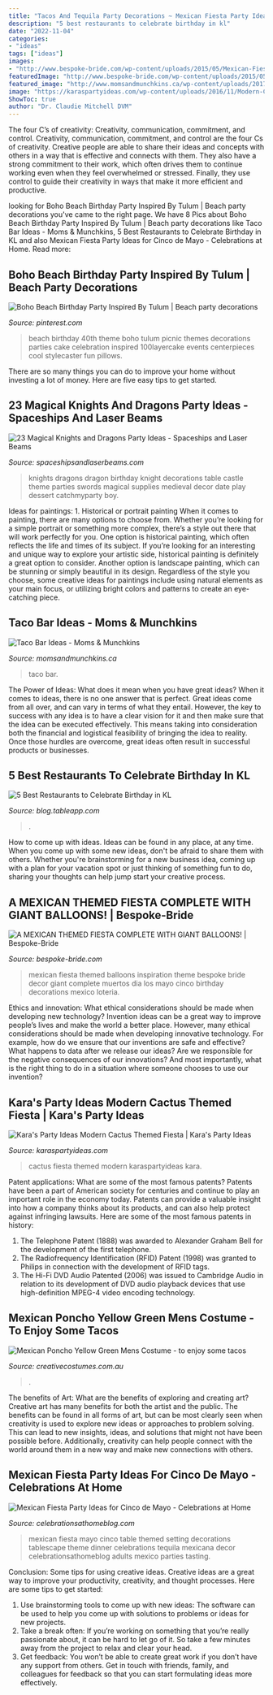 ```yaml
---
title: "Tacos And Tequila Party Decorations ~ Mexican Fiesta Party Ideas For Cinco De Mayo"
description: "5 best restaurants to celebrate birthday in kl"
date: "2022-11-04"
categories:
- "ideas"
tags: ["ideas"]
images:
- "http://www.bespoke-bride.com/wp-content/uploads/2015/05/Mexican-Fiesta-Wedding-Inspiration-Giant-Balloons-Cinco-De-Mayo-Dia-De-Los-Muertos_-4.jpg"
featuredImage: "http://www.bespoke-bride.com/wp-content/uploads/2015/05/Mexican-Fiesta-Wedding-Inspiration-Giant-Balloons-Cinco-De-Mayo-Dia-De-Los-Muertos_-4.jpg"
featured_image: "http://www.momsandmunchkins.ca/wp-content/uploads/2017/07/taco-bar-4.jpg"
image: "https://karaspartyideas.com/wp-content/uploads/2016/11/Modern-Cactus-Themed-Fiesta-via-Karas-Party-Ideas-KarasPartyIdeas.com30.jpg"
ShowToc: true
author: "Dr. Claudie Mitchell DVM"
---
```



The four C’s of creativity: Creativity, communication, commitment, and control.
Creativity, communication, commitment, and control are the four Cs of creativity. Creative people are able to share their ideas and concepts with others in a way that is effective and connects with them. They also have a strong commitment to their work, which often drives them to continue working even when they feel overwhelmed or stressed. Finally, they use control to guide their creativity in ways that make it more efficient and productive.

	

		
looking for Boho Beach Birthday Party Inspired By Tulum | Beach party decorations you've came to the right page. We have 8 Pics about Boho Beach Birthday Party Inspired By Tulum | Beach party decorations like Taco Bar Ideas - Moms &amp; Munchkins, 5 Best Restaurants to Celebrate Birthday in KL and also Mexican Fiesta Party Ideas for Cinco de Mayo - Celebrations at Home. Read more:
		
    
## Boho Beach Birthday Party Inspired By Tulum | Beach Party Decorations

<img loading=lazy src="https://i.pinimg.com/736x/b0/c9/5d/b0c95d279ed87afdf46290845ba9cbaa.jpg" onerror="this.onerror=null;this.src='https://tse4.mm.bing.net/th?id=OIP.svbAtG55JmRSUTcW1Rp1kwHaLH&amp;pid=15.1';" alt="Boho Beach Birthday Party Inspired By Tulum | Beach party decorations">

_Source: pinterest.com_

>beach birthday 40th theme boho tulum picnic themes decorations parties cake celebration inspired 100layercake events centerpieces cool stylecaster fun pillows. 

	

There are so many things you can do to improve your home without investing a lot of money. Here are five easy tips to get started.

    
## 23 Magical Knights And Dragons Party Ideas - Spaceships And Laser Beams

<img loading=lazy src="http://spaceshipsandlaserbeams.com/wp-content/uploads/2016/03/1-Knights-and-Dragons-Party.jpg" onerror="this.onerror=null;this.src='https://tse3.mm.bing.net/th?id=OIP.hRZ3zNJpAxkYRMBdaBXIJwHaLH&amp;pid=15.1';" alt="23 Magical Knights and Dragons Party Ideas - Spaceships and Laser Beams">

_Source: spaceshipsandlaserbeams.com_

>knights dragons dragon birthday knight decorations table castle theme parties swords magical supplies medieval decor date play dessert catchmyparty boy. 

	

Ideas for paintings: 1. Historical or portrait painting
When it comes to painting, there are many options to choose from. Whether you’re looking for a simple portrait or something more complex, there’s a style out there that will work perfectly for you. One option is historical painting, which often reflects the life and times of its subject. If you’re looking for an interesting and unique way to explore your artistic side, historical painting is definitely a great option to consider. Another option is landscape painting, which can be stunning or simply beautiful in its design. Regardless of the style you choose, some creative ideas for paintings include using natural elements as your main focus, or utilizing bright colors and patterns to create an eye-catching piece.

    
## Taco Bar Ideas - Moms &amp; Munchkins

<img loading=lazy src="http://www.momsandmunchkins.ca/wp-content/uploads/2017/07/taco-bar-4.jpg" onerror="this.onerror=null;this.src='https://tse4.mm.bing.net/th?id=OIP.koat83By2g2IavLwRokL5AHaLH&amp;pid=15.1';" alt="Taco Bar Ideas - Moms &amp; Munchkins">

_Source: momsandmunchkins.ca_

>taco bar. 

	

The Power of Ideas: What does it mean when you have great ideas?
When it comes to ideas, there is no one answer that is perfect. Great ideas come from all over, and can vary in terms of what they entail. However, the key to success with any idea is to have a clear vision for it and then make sure that the idea can be executed effectively. This means taking into consideration both the financial and logistical feasibility of bringing the idea to reality. Once those hurdles are overcome, great ideas often result in successful products or businesses.

    
## 5 Best Restaurants To Celebrate Birthday In KL

<img loading=lazy src="https://blog.tableapp.com/wp-content/uploads/2016/11/Best-Restaurants-to-Celebrate-Birthdays.jpg" onerror="this.onerror=null;this.src='https://tse4.mm.bing.net/th?id=OIP.Z8a2J93Sr6csSsGblbhlCgHaE8&amp;pid=15.1';" alt="5 Best Restaurants to Celebrate Birthday in KL">

_Source: blog.tableapp.com_

>. 

	

How to come up with ideas.
Ideas can be found in any place, at any time. When you come up with some new ideas, don't be afraid to share them with others. Whether you're brainstorming for a new business idea, coming up with a plan for your vacation spot or just thinking of something fun to do, sharing your thoughts can help jump start your creative process.

    
## A MEXICAN THEMED FIESTA COMPLETE WITH GIANT BALLOONS! | Bespoke-Bride

<img loading=lazy src="http://www.bespoke-bride.com/wp-content/uploads/2015/05/Mexican-Fiesta-Wedding-Inspiration-Giant-Balloons-Cinco-De-Mayo-Dia-De-Los-Muertos_-4.jpg" onerror="this.onerror=null;this.src='https://tse4.mm.bing.net/th?id=OIP.8YgBUoy-4cQPykn9QgVFUgHaLH&amp;pid=15.1';" alt="A MEXICAN THEMED FIESTA COMPLETE WITH GIANT BALLOONS! | Bespoke-Bride">

_Source: bespoke-bride.com_

>mexican fiesta themed balloons inspiration theme bespoke bride decor giant complete muertos dia los mayo cinco birthday decorations mexico loteria. 

	

Ethics and innovation: What ethical considerations should be made when developing new technology?
Invention ideas can be a great way to improve people’s lives and make the world a better place. However, many ethical considerations should be made when developing innovative technology. For example, how do we ensure that our inventions are safe and effective? What happens to data after we release our ideas? Are we responsible for the negative consequences of our innovations? And most importantly, what is the right thing to do in a situation where someone chooses to use our invention?

    
## Kara&#039;s Party Ideas Modern Cactus Themed Fiesta | Kara&#039;s Party Ideas

<img loading=lazy src="https://karaspartyideas.com/wp-content/uploads/2016/11/Modern-Cactus-Themed-Fiesta-via-Karas-Party-Ideas-KarasPartyIdeas.com30.jpg" onerror="this.onerror=null;this.src='https://tse1.mm.bing.net/th?id=OIP.z_hjGHvjSUQiu6l-yRAUwQHaLc&amp;pid=15.1';" alt="Kara&#039;s Party Ideas Modern Cactus Themed Fiesta | Kara&#039;s Party Ideas">

_Source: karaspartyideas.com_

>cactus fiesta themed modern karaspartyideas kara. 

	

Patent applications: What are some of the most famous patents?
Patents have been a part of American society for centuries and continue to play an important role in the economy today. Patents can provide a valuable insight into how a company thinks about its products, and can also help protect against infringing lawsuits. Here are some of the most famous patents in history: 
1. The Telephone Patent (1888) was awarded to Alexander Graham Bell for the development of the first telephone. 
2. The Radiofrequency Identification (RFID) Patent (1998) was granted to Philips in connection with the development of RFID tags. 
3. The Hi-Fi DVD Audio Patented (2006) was issued to Cambridge Audio in relation to its development of DVD audio playback devices that use high-definition MPEG-4 video encoding technology. 

    
## Mexican Poncho Yellow Green Mens Costume - To Enjoy Some Tacos

<img loading=lazy src="https://www.creativecostumes.com.au/wp-content/uploads/2020/10/Mexican-Poncho-Yellow-Green-Mens-Costume.jpg" onerror="this.onerror=null;this.src='https://tse3.mm.bing.net/th?id=OIP.aulI3HU0p_auAA0jZxdYGgHaJQ&amp;pid=15.1';" alt="Mexican Poncho Yellow Green Mens Costume - to enjoy some tacos">

_Source: creativecostumes.com.au_

>. 

	

The benefits of Art: What are the benefits of exploring and creating art?
Creative art has many benefits for both the artist and the public. The benefits can be found in all forms of art, but can be most clearly seen when creativity is used to explore new ideas or approaches to problem solving. This can lead to new insights, ideas, and solutions that might not have been possible before. Additionally, creativity can help people connect with the world around them in a new way and make new connections with others.

    
## Mexican Fiesta Party Ideas For Cinco De Mayo - Celebrations At Home

<img loading=lazy src="http://celebrationsathomeblog.com/wp-content/uploads/2015/04/cinco-de-mayo-party-table-setting-ideas.jpg" onerror="this.onerror=null;this.src='https://tse1.mm.bing.net/th?id=OIP.vOycMEnH9jVsEBANWRQQagHaKx&amp;pid=15.1';" alt="Mexican Fiesta Party Ideas for Cinco de Mayo - Celebrations at Home">

_Source: celebrationsathomeblog.com_

>mexican fiesta mayo cinco table themed setting decorations tablescape theme dinner celebrations tequila mexicana decor celebrationsathomeblog adults mexico parties tasting. 

	

Conclusion: Some tips for using creative ideas.
Creative ideas are a great way to improve your productivity, creativity, and thought processes. Here are some tips to get started: 
1. Use brainstorming tools to come up with new ideas: The software can be used to help you come up with solutions to problems or ideas for new projects. 
2. Take a break often: If you’re working on something that you’re really passionate about, it can be hard to let go of it. So take a few minutes away from the project to relax and clear your head. 
3. Get feedback: You won’t be able to create great work if you don’t have any support from others. Get in touch with friends, family, and colleagues for feedback so that you can start formulating ideas more effectively.

